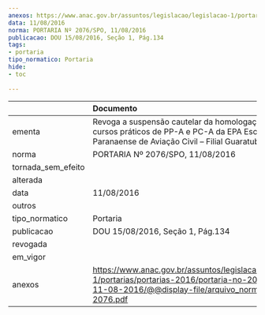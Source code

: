 ```yaml
---
anexos: https://www.anac.gov.br/assuntos/legislacao/legislacao-1/portarias/portarias-2016/portaria-no-2076-spo-11-08-2016/@@display-file/arquivo_norma/PA2016-2076.pdf
data: 11/08/2016
norma: PORTARIA Nº 2076/SPO, 11/08/2016
publicacao: DOU 15/08/2016, Seção 1, Pág.134
tags:
- portaria
tipo_normatico: Portaria
hide: 
- toc 
 
---
```


|                    | Documento                                                                                                                                                      |
|:-------------------|:---------------------------------------------------------------------------------------------------------------------------------------------------------------|
| ementa             | Revoga a suspensão cautelar da homologação dos cursos práticos de PP-A e PC-A da EPA Escola Paranaense de Aviação Civil – Filial Guaratuba.                    |
| norma              | PORTARIA Nº 2076/SPO, 11/08/2016                                                                                                                               |
| tornada_sem_efeito |                                                                                                                                                                |
| alterada           |                                                                                                                                                                |
| data               | 11/08/2016                                                                                                                                                     |
| outros             |                                                                                                                                                                |
| tipo_normatico     | Portaria                                                                                                                                                       |
| publicacao         | DOU 15/08/2016, Seção 1, Pág.134                                                                                                                               |
| revogada           |                                                                                                                                                                |
| em_vigor           |                                                                                                                                                                |
| anexos             | https://www.anac.gov.br/assuntos/legislacao/legislacao-1/portarias/portarias-2016/portaria-no-2076-spo-11-08-2016/@@display-file/arquivo_norma/PA2016-2076.pdf |